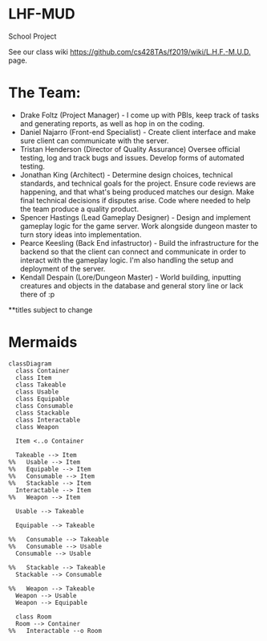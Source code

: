 # LHF-MUD
School Project


See our class wiki <https://github.com/cs428TAs/f2019/wiki/L.H.F.-M.U.D.>  page.

# The Team:
* Drake Foltz (Project Manager) - I come up with PBIs, keep track of tasks and generating reports, as well as hop in on the coding.
* Daniel Najarro (Front-end Specialist) - Create client interface and make sure client can communicate with the server. 
* Tristan Henderson (Director of Quality Assurance) Oversee official testing, log and track bugs and issues. Develop forms of automated testing.
* Jonathan King (Architect) - Determine design choices, technical standards, and technical goals for the project. Ensure code reviews are happening, and that what's being produced matches our design. Make final technical decisions if disputes arise. Code where needed to help the team produce a quality product.
* Spencer Hastings (Lead Gameplay Designer) - Design and implement gameplay logic for the game server. Work alongside dungeon master to turn story ideas into implementation.
* Pearce Keesling (Back End infastructor) - Build the infrastructure for the backend so that the client can connect and communicate in order to interact with the gameplay logic. I'm also handling the setup and deployment of the server.
* Kendall Despain (Lore/Dungeon Master) - World building, inputting creatures and objects in the database and general story line or lack there of :p

**titles subject to change

# Mermaids

```mermaid
classDiagram
  class Container
  class Item
  class Takeable
  class Usable
  class Equipable
  class Consumable
  class Stackable
  class Interactable
  class Weapon

  Item <..o Container

  Takeable --> Item
%%   Usable --> Item
%%   Equipable --> Item
%%   Consumable --> Item
%%   Stackable --> Item
  Interactable --> Item
%%   Weapon --> Item

  Usable --> Takeable

  Equipable --> Takeable

%%   Consumable --> Takeable
%%   Consumable --> Usable
  Consumable --> Usable

%%   Stackable --> Takeable
  Stackable --> Consumable

%%   Weapon --> Takeable
  Weapon --> Usable
  Weapon --> Equipable

  class Room
  Room --> Container
%%   Interactable --o Room

```
